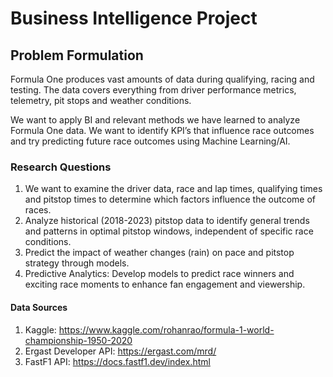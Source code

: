 # Business Intelligence Project

## Problem Formulation
Formula One produces vast amounts of data during qualifying, racing and testing. The data covers everything from driver performance metrics, telemetry, pit stops and weather conditions. 

We want to apply BI and relevant methods we have learned to analyze Formula One data. We want to identify KPI’s that influence race outcomes and try predicting future race outcomes using Machine Learning/AI.

### Research Questions
1. We want to examine the driver data, race and lap times, qualifying times and pitstop times to determine which factors influence the outcome of races.
2. Analyze historical (2018-2023) pitstop data to identify general trends and patterns in optimal pitstop windows, independent of specific race conditions.
3. Predict the impact of weather changes (rain) on pace and pitstop strategy through models.
4. Predictive Analytics: Develop models to predict race winners and exciting race moments to enhance fan engagement and viewership.

#### Data Sources
1. Kaggle: https://www.kaggle.com/rohanrao/formula-1-world-championship-1950-2020
2. Ergast Developer API: https://ergast.com/mrd/
3. FastF1 API: https://docs.fastf1.dev/index.html